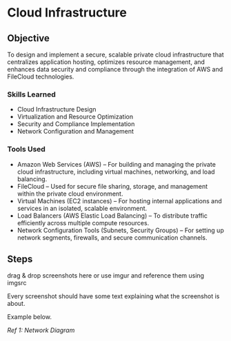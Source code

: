 # Cloud Infrastructure

## Objective

To design and implement a secure, scalable private cloud infrastructure that centralizes application hosting, optimizes resource management, and enhances data security and compliance through the integration of AWS and FileCloud technologies.

### Skills Learned

- Cloud Infrastructure Design
- Virtualization and Resource Optimization 
- Security and Compliance Implementation
- Network Configuration and Management

### Tools Used

- Amazon Web Services (AWS) – For building and managing the private cloud infrastructure, including virtual machines, networking, and load balancing.
- FileCloud – Used for secure file sharing, storage, and management within the private cloud environment.
- Virtual Machines (EC2 instances) – For hosting internal applications and services in an isolated, scalable environment.
- Load Balancers (AWS Elastic Load Balancing) – To distribute traffic efficiently across multiple compute resources.
- Network Configuration Tools (Subnets, Security Groups) – For setting up network segments, firewalls, and secure communication channels.

## Steps
drag & drop screenshots here or use imgur and reference them using imgsrc

Every screenshot should have some text explaining what the screenshot is about.

Example below.

*Ref 1: Network Diagram*
